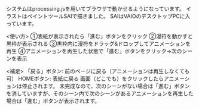 システムはprocessing.jsを用いてブラウザで動かせるようになっています。
イラストはペイントツールSAIで描きました。
SAIはVAIOのデスクトップPCに入っています。


<使い方>
①表紙が表示されたら「進む」ボタンをクリック
②漫符を動かすと黒枠が表示される
③黒枠内に漫符をドラッグ&ドロップしてアニメーションを再生
④アニメーションを再生した状態で「進む」ボタンをクリック→次のシーンを表示

<補足>
「戻る」ボタン: 前のページに戻る（アニメーションは再生しなくても可）
HOMEボタン: 表紙に戻る
画面（どこでも）をクリックしたらアニメーションは停止されます。
未完成なので、次のシーンがない場合は「進む」ボタンを消していますが、そのシーン内で次のシーンがあるアニメーションを再生した場合は「進む」ボタンが表示されます。
